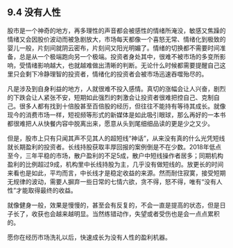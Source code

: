 ## 9.4 没有人性
股市是一个神奇的地方，再多理性的声音都会被感性的情绪所淹没，敏感又焦躁的情绪又会因股价波动而被急剧放大，市场每天都像一个喜怒无常、情绪化到极致的婴儿一般，片刻间就阴云密布，片刻间又阳光明媚了。情绪的切换都不需要时间准备，总是从一个极端跑向另一个极端。投资者身处其中，很难不被市场的多变所影响，受情绪影响越大，也就越难做出清晰的判断。无论什么时候都需要提醒自己这里只会剩下冷静理智的投资者，情绪化的投资者会被市场迅速吞噬殆尽的。

凡是涉及到自身利益的地方，人就很难不投入感情。真切的涨幅会让人兴奋，剧烈的下跌会让人紧张不安，短期如此强烈的刺激会让投资者很难把控自己、克制自己。很多人都有找到十倍股甚至百倍股的经历，但往往不能持有等待其成长。就像现今的消费市场一样，短视频等形式的新媒体是如此吸引眼球，那么再好的一本书都很难把人从快餐内容中脱离出来，愿意从头到尾细细品读的更是少之又少。

但是，股市上只有只闻其声不见其人的超短线“神话”，从来没有真的什么光凭短线就长期盈利的投资者。长线持股获取丰厚回报的案例倒是不在少数。2018年低点至今，三年平稳的市场，散户盈利的不足5成，散户中短线操作者居多；同期机构盈利的比例超过9成，机构里中长线持股为主，几乎没有做短线的。放更长的时间来看也是如此，平均而言，中长线才是稳定收益的来源。然而耐住寂寞，接受短期无规律的波动，需要人摒弃一些日常的七情六欲，贪不得，怒不得，唯有“没有人性”才能取得最终的收益。

就像健身一般，效果是慢慢的，甚至会有反复的，不会一直是提高的状态，但是日子长了，收获也会越来越明显。当然练错动作，失望或者受伤也是会一点点累积的。

愿你在经历市场洗礼以后，快速成长为没有人性的盈利机器。

